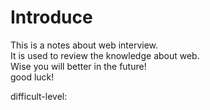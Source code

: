 # Introduce
This is a notes about web interview.   
It is used to review the knowledge about web.   
Wise you will better in the future!   
good luck!

difficult-level:
<Badge type="tip" text="primary" />
<Badge type="warning" text="middle" />
<Badge type="danger" text="senior" />